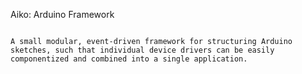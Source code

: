 Aiko: Arduino Framework
~~~~~~~~~~~~~~~~~~~~~~~

A small modular, event-driven framework for structuring Arduino
sketches, such that individual device drivers can be easily
componentized and combined into a single application.
